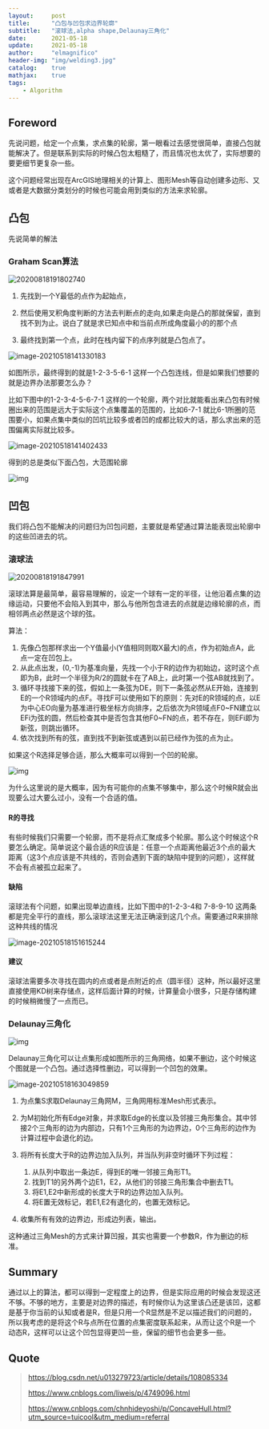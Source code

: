 ```yaml
---
layout:     post
title:      "凸包与凹包求边界轮廓"
subtitle:   "滚球法,alpha shape,Delaunay三角化"
date:       2021-05-18
update:     2021-05-18
author:     "elmagnifico"
header-img: "img/welding3.jpg"
catalog:    true
mathjax:    true
tags:
    - Algorithm
---
```


## Foreword

先说问题，给定一个点集，求点集的轮廓，第一眼看过去感觉很简单，直接凸包就能解决了。但是联系到实际的时候凸包太粗糙了，而且情况也太优了，实际想要的要更细节更复杂一些。

这个问题经常出现在ArcGIS地理相关的计算上、图形Mesh等自动创建多边形、又或者是大数据分类划分的时候也可能会用到类似的方法来求轮廓。



## 凸包

先说简单的解法

### Graham Scan算法

![20200818191802740](https://i.loli.net/2021/05/18/U5vVO8wYQqaeWRS.gif)

1. 先找到一个Y最低的点作为起始点，

2. 然后使用叉积角度判断的方法去判断点的走向,如果走向是凸的那就保留，直到找不到为止。说白了就是求已知点中和当前点所成角度最小的的那个点
3. 最终找到第一个点，此时在栈内留下的点序列就是凸包点了。

![image-20210518141330183](https://i.loli.net/2021/05/18/Okyb75a2N8Xdu1v.png)

如图所示，最终得到的就是1-2-3-5-6-1 这样一个凸包连线，但是如果我们想要的就是边界办法那要怎么办？

比如下图中的1-2-3-4-5-6-7-1 这样的一个轮廓，两个对比就能看出来凸包有时候圈出来的范围是远大于实际这个点集覆盖的范围的，比如6-7-1 就比6-1所圈的范围要小，如果点集中类似的凹坑比较多或者凹的成都比较大的话，那么求出来的范围偏离实际就比较多。

![image-20210518141402433](https://i.loli.net/2021/05/18/danUG3yF29kKPor.png)

得到的总是类似下面凸包，大范围轮廓

![img](https://i.loli.net/2021/05/18/9aIr5vk7hdTGgDu.png)



## 凹包

我们将凸包不能解决的问题归为凹包问题，主要就是希望通过算法能表现出轮廓中的这些凹进去的坑。



### 滚球法

![20200818191847991](https://i.loli.net/2021/05/18/shclmF5vYRq69CA.gif)

滚球法算是最简单，最容易理解的，设定一个球有一定的半径，让他沿着点集的边缘运动，只要他不会陷入到其中，那么与他所包含进去的点就是边缘轮廓的点，而相邻两点必然是这个球的弦。

算法：

1. 先像凸包那样求出一个Y值最小(Y值相同则取X最大)的点，作为初始点A，此点一定在凹包上。
2. 从此点出发，(0,-1)为基准向量，先找一个小于R的边作为初始边，这时这个点即为B，此时一个半径为R/2的圆就卡在了AB上，此时第一个弦AB就找到了。
3. 循环寻找接下来的弦，假如上一条弦为DE，则下一条弦必然从E开始，连接到E的一个R领域内的点F。寻找F可以使用如下的原则：先对E的R领域的点，以E为中心EO向量为基准进行极坐标方向排序，之后依次为R领域点F0~FN建立以EFi为弦的圆，然后检查其中是否包含其他F0~FN的点，若不存在，则EFi即为新弦，则跳出循环。
4. 依次找到所有的弦，直到找不到新弦或遇到以前已经作为弦的点为止。

如果这个R选择足够合适，那么大概率可以得到一个凹的轮廓。

![img](https://i.loli.net/2021/05/18/UVWDcgnQSkqxu9Z.png)

为什么这里说的是大概率，因为有可能你的点集不够集中，那么这个时候R就会出现要么过大要么过小，没有一个合适的值。



#### R的寻找

有些时候我们只需要一个轮廓，而不是将点汇聚成多个轮廓。那么这个时候这个R要怎么确定。简单说这个最合适的R应该是：任意一个点距离他最近3个点的最大距离（这3个点应该是不共线的，否则会遇到下面的缺陷中提到的问题），这样就不会有点被孤立起来了。



#### 缺陷

滚球法有个问题，如果出现单边直线，比如下图中的1-2-3-4和 7-8-9-10 这两条都是完全平行的直线，那么滚球法这里无法正确滚到这几个点。需要通过R来排除这种共线的情况

![image-20210518151615244](https://i.loli.net/2021/05/18/yWL1SNw7MivopJX.png)

#### 建议

滚球法需要多次寻找在圆内的点或者是点附近的点（圆半径）这种，所以最好这里直接使用KD树来存储点，这样后面计算的时候，计算量会小很多，只是存储构建的时候稍微慢了一点而已。



### Delaunay三角化

![img](https://images.cnblogs.com/cnblogs_com/chnhideyoshi/556930/o_QQ截图20140302154307.png)

Delaunay三角化可以让点集形成如图所示的三角网络，如果不删边，这个时候这个图就是一个凸包。通过选择性删边，可以得到一个凹包的效果。

![image-20210518163049859](https://i.loli.net/2021/05/18/uJ3Yj9ImTUFQtA8.png)



1. 为点集S求取Delaunay三角网M，三角网用标准Mesh形式表示。
2. 为M初始化所有Edge对象，并求取Edge的长度以及邻接三角形集合。其中邻接2个三角形的边为内部边，只有1个三角形的为边界边，0个三角形的边作为计算过程中会退化的边。
3. 将所有长度大于R的边界边加入队列，并当队列非空时循环下列过程：
   1. 从队列中取出一条边E，得到E的唯一邻接三角形T1。
   2. 找到T1的另外两个边E1，E2，从他们的邻接三角形集合中删去T1。
   3. 将E1,E2中新形成的长度大于R的边界边加入队列。
   4. 将E置无效标记，若E1,E2有退化的，也置无效标记。

4. 收集所有有效的边界边，形成边列表，输出。



这种通过三角Mesh的方式来计算凹报，其实也需要一个参数R，作为删边的标准。



## Summary

通过以上的算法，都可以得到一定程度上的边界，但是实际应用的时候会发现这还不够。不够的地方，主要是对边界的描述，有时候你认为这里该凸还是该凹，这都是基于你当前的认知或者是R，但是只用一个R显然是不足以描述我们的问题的，所以我考虑的是将这个R与点所在位置的点集密度联系起来，从而让这个R是一个动态R，这样可以让这个凹包显得更凹一些，保留的细节也会更多一些。



## Quote

> https://blog.csdn.net/u013279723/article/details/108085334
>
> https://www.cnblogs.com/liweis/p/4749096.html
>
> https://www.cnblogs.com/chnhideyoshi/p/ConcaveHull.html?utm_source=tuicool&utm_medium=referral

